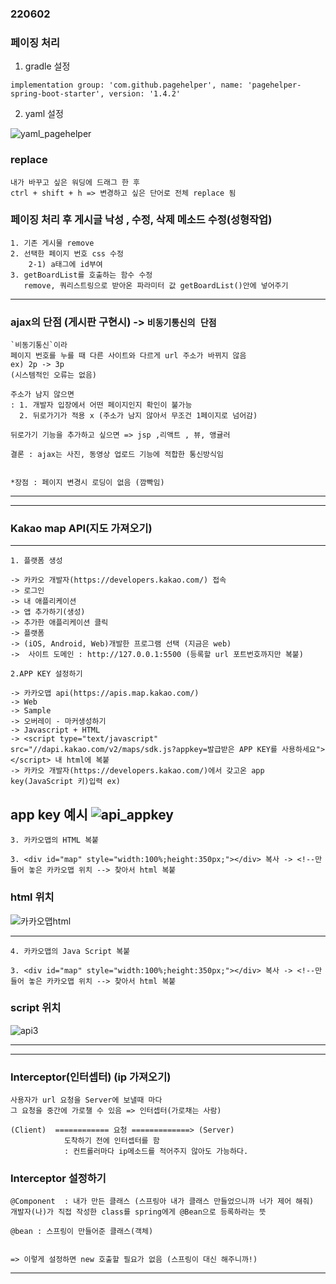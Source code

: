 ### 220602

### 페이징 처리
1. gradle 설정 
```
implementation group: 'com.github.pagehelper', name: 'pagehelper-spring-boot-starter', version: '1.4.2' 
```
2. yaml 설정

![yaml_pagehelper](https://user-images.githubusercontent.com/96815399/171567158-129fe118-1485-48a5-9209-67f5358016fc.PNG)



### replace
```
내가 바꾸고 싶은 워딩에 드래그 한 후 
ctrl + shift + h => 변경하고 싶은 단어로 전체 replace 됨

```

### 페이징 처리 후 게시글 낙성 , 수정, 삭제 메소드 수정(성형작업)
```
1. 기존 게시물 remove
2. 선택한 페이지 번호 css 수정
    2-1) a태그에 id부여
3. getBoardList를 호출하는 함수 수정
   remove, 쿼리스트링으로 받아온 파라미터 값 getBoardList()안에 넣어주기
```
---

### ajax의 단점 (게시판 구현시) -> `비동기통신의 단점`
```
`비동기통신`이라 
페이지 번호를 누를 때 다른 사이트와 다르게 url 주소가 바뀌지 않음
ex) 2p -> 3p
(시스템적인 오류는 없음)

주소가 남지 않으면 
: 1. 개발자 입장에서 어떤 페이지인지 확인이 불가능
  2. 뒤로가기가 적용 x (주소가 남지 않아서 무조건 1페이지로 넘어감)

뒤로가기 기능을 추가하고 싶으면 => jsp ,리액트 , 뷰, 앵귤러

결론 : ajax는 사진, 동영상 업로드 기능에 적합한 통신방식임


*장점 : 페이지 변경시 로딩이 없음 (깜빡임)
```
---
---
### Kakao map API(지도 가져오기)
---
`1. 플랫폼 생성`
``` 
-> 카카오 개발자(https://developers.kakao.com/) 접속
-> 로그인 
-> 내 애플리케이션 
-> 앱 추가하기(생성) 
-> 추가한 애플리케이션 클릭 
-> 플랫폼 
-> (iOS, Android, Web)개발한 프로그램 선택 (지금은 web) 
->  사이트 도메인 : http://127.0.0.1:5500 (등록할 url 포트번호까지만 복붙)
```

`2.APP KEY 설정하기`
```
-> 카카오맵 api(https://apis.map.kakao.com/) 
-> Web 
-> Sample 
-> 오버레이 - 마커생성하기 
-> Javascript + HTML
-> <script type="text/javascript" src="//dapi.kakao.com/v2/maps/sdk.js?appkey=발급받은 APP KEY를 사용하세요"></script> 내 html에 복붙 
-> 카카오 개발자(https://developers.kakao.com/)에서 갖고온 app key(JavaScript 키)입력 ex) 
```
 app key 예시
![api_appkey](https://user-images.githubusercontent.com/96815399/171562390-dd1dc0d0-d650-429f-a039-7bfd2aef3083.PNG)
---

`3. 카카오맵의 HTML 복붙`
```
3. <div id="map" style="width:100%;height:350px;"></div> 복사 -> <!--만들어 놓은 카카오맵 위치 --> 찾아서 html 복붙 
```
### html 위치
![카카오맵html](https://user-images.githubusercontent.com/96815399/171563894-7b3466d1-d0e5-4f31-bc19-e1e0963bec5f.PNG)

---
`4. 카카오맵의 Java Script 복붙`
```
3. <div id="map" style="width:100%;height:350px;"></div> 복사 -> <!--만들어 놓은 카카오맵 위치 --> 찾아서 html 복붙 
```

### script 위치
![api3](https://user-images.githubusercontent.com/96815399/171563779-79a5a3ca-7b10-487c-829d-594a7d0988c4.PNG)

---
---
### Interceptor(인터셉터) (ip 가져오기)
```
사용자가 url 요청을 Server에 보낼때 마다 
그 요청을 중간에 가로챌 수 있음 => 인터셉터(가로채는 사람)

(Client)  ============ 요청 =============> (Server)
            도착하기 전에 인터셉터를 함
            : 컨트롤러마다 ip메소드를 적어주지 않아도 가능하다.
```

### Interceptor 설정하기
```
@Component	: 내가 만든 클래스 (스프링아 내가 클래스 만들었으니까 너가 제어 해줘)
개발자(나)가 직접 작성한 class를 spring에게 @Bean으로 등록하라는 뜻  

@bean : 스프링이 만들어준 클래스(객체)


=> 이렇게 설정하면 new 호출할 필요가 없음 (스프링이 대신 해주니까!)
```

---
